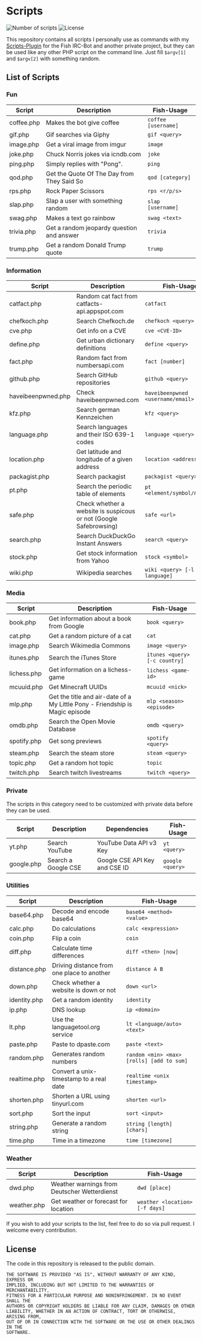# Scripts

![Number of scripts](https://img.shields.io/badge/Scripts-59-brightgreen.svg)
![License](https://img.shields.io/badge/License-Public%20Domain-blue.svg)

This repository contains all scripts I personally use as commands with my [Scripts-Plugin](https://github.com/nkreer/Fish-Scripts) for the Fish IRC-Bot and another private project, but they can be used like any other PHP script on the command line. Just fill `$argv[1]` and `$argv[2]` with something random.

## List of Scripts

### Fun

| Script | Description | Fish-Usage |
|--------|-------------|------------|
| coffee.php | Makes the bot give coffee | `coffee [username]` |
| gif.php | Gif searches via Giphy | `gif <query>` |
| image.php | Get a viral image from imgur | `image` |
| joke.php | Chuck Norris jokes via icndb.com | `joke` |
| ping.php | Simply replies with "Pong". | `ping` |
| qod.php | Get the Quote Of The Day from They Said So | `qod [category]` |
| rps.php | Rock Paper Scissors | `rps <r/p/s>` |
| slap.php | Slap a user with something random | `slap [username]` |
| swag.php | Makes a text go rainbow | `swag <text>` |
| trivia.php | Get a random jeopardy question and answer | `trivia` |
| trump.php | Get a random Donald Trump quote | `trump` |

### Information

| Script | Description | Fish-Usage |
|--------|-------------|------------|
| catfact.php | Random cat fact from catfacts-api.appspot.com | `catfact` |
| chefkoch.php | Search Chefkoch.de | `chefkoch <query>`|
| cve.php | Get info on a CVE | `cve <CVE-ID>` |
| define.php | Get urban dictionary definitions | `define <query>` |
| fact.php | Random fact from numbersapi.com | `fact [number]` |
| github.php | Search GitHub repositories | `github <query>` |
| haveibeenpwned.php | Check haveibeenpwned.com | `haveibeenpwned <username/email>` |
| kfz.php | Search german Kennzeichen | `kfz <query>` |
| language.php | Search languages and their ISO 639-1 codes | `language <query>` |
| location.php | Get latitude and longitude of a given address | `location <address>` |
| packagist.php | Search packagist | `packagist <query>`|
| pt.php | Search the periodic table of elements | `pt <element/symbol/number>` |
| safe.php | Check whether a website is suspicous or not (Google Safebrowsing) | `safe <url>` |
| search.php | Search DuckDuckGo Instant Answers | `search <query>` |
| stock.php | Get stock information from Yahoo | `stock <symbol>` |
| wiki.php | Wikipedia searches | `wiki <query> [-l language]` |

### Media

| Script | Description | Fish-Usage |
|--------|-------------|------------|
| book.php | Get information about a book from Google | `book <query>` |
| cat.php | Get a random picture of a cat | `cat` |
| image.php | Search Wikimedia Commons | `image <query>` |
| itunes.php | Search the iTunes Store | `itunes <query> [-c country]` |
| lichess.php | Get information on a lichess-game | `lichess <game-id>` |
| mcuuid.php | Get Minecraft UUIDs | `mcuuid <nick>` |
| mlp.php | Get the title and air-date of a My Little Pony - Friendship is Magic episode | `mlp <season> <episode>` |
| omdb.php | Search the Open Movie Database | `omdb <query>` |
| spotify.php | Get song previews | `spotify <query>` |
| steam.php | Search the steam store | `steam <query>` |
| topic.php | Get a random hot topic | `topic` |
| twitch.php | Search twitch livestreams | `twitch <query> ` |


### Private

The scripts in this category need to be customized with private data before they can be used.

| Script | Description | Dependencies | Fish-Usage |
|--------|-------------|--------------|------------|
| yt.php | Search YouTube | YouTube Data API v3 Key | `yt <query>` |
| google.php | Search a Google CSE | Google CSE API Key and CSE ID | `google <query>` |

### Utilities

| Script | Description | Fish-Usage |
|--------|-------------|------------|
| base64.php | Decode and encode base64 | `base64 <method> <value>` |
| calc.php | Do calculations | `calc <expression>` |
| coin.php | Flip a coin | `coin` |
| diff.php | Calculate time differences | `diff <then> [now]` |
| distance.php | Driving distance from one place to another | `distance A B` |
| down.php | Check whether a website is down or not | `down <url>` |
| identity.php | Get a random identity | `identity` |
| ip.php | DNS lookup | `ip <domain>` |
| lt.php | Use the languagetool.org service | `lt <language/auto> <text>` | 
| paste.php | Paste to dpaste.com | `paste <text>` |
| random.php | Generates random numbers | `random <min> <max> [rolls] [add to sum]` |
| realtime.php | Convert a unix-timestamp to a real date | `realtime <unix timestamp>` |
| shorten.php | Shorten a URL using tinyurl.com | `shorten <url>` |
| sort.php | Sort the input | `sort <input>` |
| string.php | Generate a random string | `string [length] [chars]` |
| time.php | Time in a timezone | `time [timezone]` |

### Weather

| Script | Description | Fish-Usage |
|--------|-------------|------------|
| dwd.php | Weather warnings from Deutscher Wetterdienst | `dwd [place]` |
| weather.php | Get weather or forecast for location | `weather <location> [-f days]` |

If you wish to add your scripts to the list, feel free to do so via pull request. I welcome every contribution.

## License

The code in this repository is released to the public domain.

```
THE SOFTWARE IS PROVIDED "AS IS", WITHOUT WARRANTY OF ANY KIND, EXPRESS OR
IMPLIED, INCLUDING BUT NOT LIMITED TO THE WARRANTIES OF MERCHANTABILITY,
FITNESS FOR A PARTICULAR PURPOSE AND NONINFRINGEMENT. IN NO EVENT SHALL THE
AUTHORS OR COPYRIGHT HOLDERS BE LIABLE FOR ANY CLAIM, DAMAGES OR OTHER
LIABILITY, WHETHER IN AN ACTION OF CONTRACT, TORT OR OTHERWISE, ARISING FROM,
OUT OF OR IN CONNECTION WITH THE SOFTWARE OR THE USE OR OTHER DEALINGS IN THE
SOFTWARE.
```